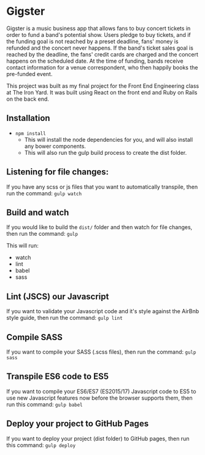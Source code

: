 # Gigster
Gigster is a music business app that allows fans to buy concert tickets in order to fund a band's potential show. Users pledge to buy tickets, and if the funding goal is not reached by a preset deadline, fans' money is refunded and the concert never happens. If the band's ticket sales goal is reached by the deadline, the fans' credit cards are charged and the concert happens on the scheduled date. At the time of funding, bands receive contact information for a venue correspondent, who then happily books the pre-funded event.

This project was built as my final project for the Front End Engineering class at The Iron Yard.  It was built using React on the front end and Ruby on Rails on the back end.

## Installation

- `npm install`
  - This will install the node dependencies for you, and will also install any bower components.
  - This will also run the gulp build process to create the dist folder.


## Listening for file changes:

If you have any scss or js files that you want to automatically transpile, then run the command:
`gulp watch`


## Build and watch

If you would like to build the `dist/` folder and then watch for file changes, then run the command:
`gulp`

This will run:
- watch
- lint
- babel
- sass

## Lint (JSCS) our Javascript

If you want to validate your Javascript code and it's style against the AirBnb style guide, then run the command:
`gulp lint`

## Compile SASS

If you want to compile your SASS (.scss files), then run the command:
`gulp sass`

## Transpile ES6 code to ES5

If you want to compile your ES6/ES7 (ES2015/17) Javascript code to ES5 to use new Javascript features now before the browser supports them, then run this command:
`gulp babel`

## Deploy your project to GitHub Pages

If you want to deploy your project (dist folder) to GitHub pages, then run this command:
`gulp deploy`
